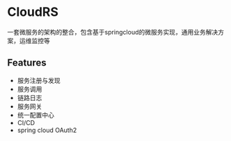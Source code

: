# CloudRS
一套微服务的架构的整合，包含基于springcloud的微服务实现，通用业务解决方案，运维监控等

## Features
* 服务注册与发现
* 服务调用
* 链路日志
* 服务网关
* 统一配置中心
* CI/CD
* spring cloud OAuth2